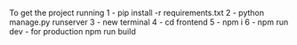 To get the project running
1 - pip install -r requirements.txt
2 - python manage.py runserver
3 - new terminal
4 - cd frontend
5 - npm i
6 - npm run dev
    - for production npm run build